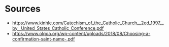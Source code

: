 # Sources
- https://www.kinhle.com/Catechism_of_the_Catholic_Church__2ed_1997__by__United_States_Catholic_Conference.pdf
- https://www.olqoa.org/wp-content/uploads/2018/08/Choosing-a-confirmation-saint-name-.pdf
